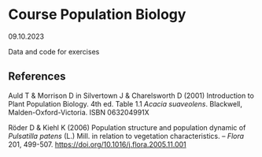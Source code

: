 # Course Population Biology

09.10.2023

Data and code for exercises

## References
Auld T & Morrison D in Silvertown J & Charelsworth D (2001) Introduction to Plant Population Biology. 4th ed. Table 1.1 *Acacia suaveolens*. Blackwell, Malden-Oxford-Victoria. ISBN 063204991X

Röder D & Kiehl K (2006) Population structure and population dynamic of *Pulsatilla patens* (L.) Mill. in relation to vegetation characteristics. &ndash; *Flora* 201, 499-507. <https://doi.org/10.1016/j.flora.2005.11.001>
